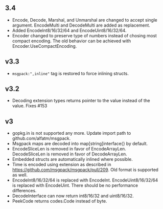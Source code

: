 ## 3.4

- Encode, Decode, Marshal, and Unmarshal are changed to accept single argument. EncodeMulti and DecodeMulti are added as replacement.
- Added EncodeInt8/16/32/64 and EncodeUint8/16/32/64.
- Encoder changed to preserve type of numbers instead of chosing most compact encoding. The old behavior can be achieved with Encoder.UseCompactEncoding.

## v3.3

- `msgpack:",inline"` tag is restored to force inlining structs.

## v3.2

- Decoding extension types returns pointer to the value instead of the value. Fixes #153

## v3

- gopkg.in is not supported any more. Update import path to github.com/alfatm/msgpack.
- Msgpack maps are decoded into map[string]interface{} by default.
- EncodeSliceLen is removed in favor of EncodeArrayLen. DecodeSliceLen is removed in favor of DecodeArrayLen.
- Embedded structs are automatically inlined where possible.
- Time is encoded using extension as described in https://github.com/msgpack/msgpack/pull/209. Old format is supported as well.
- EncodeInt8/16/32/64 is replaced with EncodeInt. EncodeUint8/16/32/64 is replaced with EncodeUint. There should be no performance differences.
- DecodeInterface can now return int8/16/32 and uint8/16/32.
- PeekCode returns codes.Code instead of byte.
